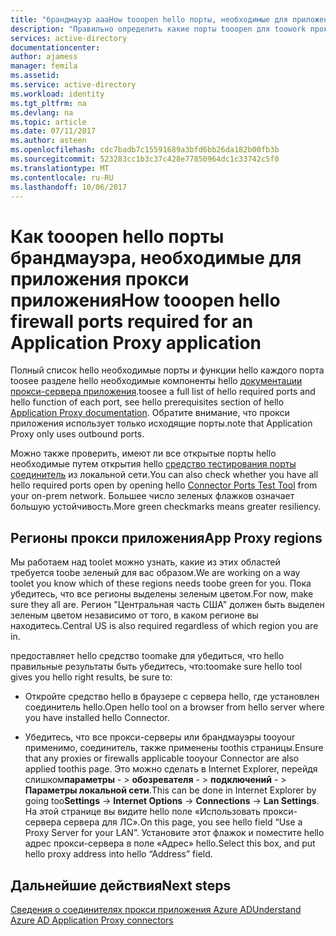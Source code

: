 ```yaml
---
title: "брандмауэр aaaHow tooopen hello порты, необходимые для приложения прокси приложения | Документы Microsoft"
description: "Правильно определить какие порты tooopen для toowork прокси приложения hello Azure AD"
services: active-directory
documentationcenter: 
author: ajamess
manager: femila
ms.assetid: 
ms.service: active-directory
ms.workload: identity
ms.tgt_pltfrm: na
ms.devlang: na
ms.topic: article
ms.date: 07/11/2017
ms.author: asteen
ms.openlocfilehash: cdc7badb7c15591689a3bfd6bb26da182b00fb3b
ms.sourcegitcommit: 523283cc1b3c37c428e77850964dc1c33742c5f0
ms.translationtype: MT
ms.contentlocale: ru-RU
ms.lasthandoff: 10/06/2017
---
```

# <a name="how-tooopen-hello-firewall-ports-required-for-an-application-proxy-application"></a><span data-ttu-id="28186-103">Как tooopen hello порты брандмауэра, необходимые для приложения прокси приложения</span><span class="sxs-lookup"><span data-stu-id="28186-103">How tooopen hello firewall ports required for an Application Proxy application</span></span>

<span data-ttu-id="28186-104">Полный список hello необходимые порты и функции hello каждого порта toosee разделе hello необходимые компоненты hello [документации прокси-сервера приложения](https://docs.microsoft.com/azure/active-directory/active-directory-application-proxy-enable).</span><span class="sxs-lookup"><span data-stu-id="28186-104">toosee a full list of hello required ports and hello function of each port, see hello prerequisites section of hello [Application Proxy documentation](https://docs.microsoft.com/azure/active-directory/active-directory-application-proxy-enable).</span></span> <span data-ttu-id="28186-105">Обратите внимание, что прокси приложения использует только исходящие порты.</span><span class="sxs-lookup"><span data-stu-id="28186-105">note that Application Proxy only uses outbound ports.</span></span>

<span data-ttu-id="28186-106">Можно также проверить, имеют ли все открытые порты hello необходимые путем открытия hello [средство тестирования порты соединитель](https://aadap-portcheck.connectorporttest.msappproxy.net/) из локальной сети.</span><span class="sxs-lookup"><span data-stu-id="28186-106">You can also check whether you have all hello required ports open by opening hello [Connector Ports Test Tool](https://aadap-portcheck.connectorporttest.msappproxy.net/) from your on-prem network.</span></span> <span data-ttu-id="28186-107">Большее число зеленых флажков означает большую устойчивость.</span><span class="sxs-lookup"><span data-stu-id="28186-107">More green checkmarks means greater resiliency.</span></span> 

## <a name="app-proxy-regions"></a><span data-ttu-id="28186-108">Регионы прокси приложения</span><span class="sxs-lookup"><span data-stu-id="28186-108">App Proxy regions</span></span>

<span data-ttu-id="28186-109">Мы работаем над toolet можно узнать, какие из этих областей требуется toobe зеленый для вас образом.</span><span class="sxs-lookup"><span data-stu-id="28186-109">We are working on a way toolet you know which of these regions needs toobe green for you.</span></span> <span data-ttu-id="28186-110">Пока убедитесь, что все регионы выделены зеленым цветом.</span><span class="sxs-lookup"><span data-stu-id="28186-110">For now, make sure they all are.</span></span> <span data-ttu-id="28186-111">Регион "Центральная часть США" должен быть выделен зеленым цветом независимо от того, в каком регионе вы находитесь.</span><span class="sxs-lookup"><span data-stu-id="28186-111">Central US is also required regardless of which region you are in.</span></span>

<span data-ttu-id="28186-112">предоставляет hello средство toomake для убедиться, что hello правильные результаты быть убедитесь, что:</span><span class="sxs-lookup"><span data-stu-id="28186-112">toomake sure hello tool gives you hello right results, be sure to:</span></span>

-   <span data-ttu-id="28186-113">Откройте средство hello в браузере с сервера hello, где установлен соединитель hello.</span><span class="sxs-lookup"><span data-stu-id="28186-113">Open hello tool on a browser from hello server where you have installed hello Connector.</span></span>

-   <span data-ttu-id="28186-114">Убедитесь, что все прокси-серверы или брандмауэры tooyour применимо, соединитель, также применены toothis страницы.</span><span class="sxs-lookup"><span data-stu-id="28186-114">Ensure that any proxies or firewalls applicable tooyour Connector are also applied toothis page.</span></span> <span data-ttu-id="28186-115">Это можно сделать в Internet Explorer, перейдя слишком**параметры**  - &gt; **обозревателя**  - &gt; **подключений**  - &gt; **Параметры локальной сети**.</span><span class="sxs-lookup"><span data-stu-id="28186-115">This can be done in Internet Explorer by going too**Settings** -&gt; **Internet Options** -&gt; **Connections** -&gt; **Lan Settings**.</span></span> <span data-ttu-id="28186-116">На этой странице вы видите hello поле «Использовать прокси-сервера сервера для ЛС».</span><span class="sxs-lookup"><span data-stu-id="28186-116">On this page, you see hello field “Use a Proxy Server for your LAN”.</span></span> <span data-ttu-id="28186-117">Установите этот флажок и поместите hello адрес прокси-сервера в поле «Адрес» hello.</span><span class="sxs-lookup"><span data-stu-id="28186-117">Select this box, and put hello proxy address into hello “Address” field.</span></span>

## <a name="next-steps"></a><span data-ttu-id="28186-118">Дальнейшие действия</span><span class="sxs-lookup"><span data-stu-id="28186-118">Next steps</span></span>
[<span data-ttu-id="28186-119">Сведения о соединителях прокси приложения Azure AD</span><span class="sxs-lookup"><span data-stu-id="28186-119">Understand Azure AD Application Proxy connectors</span></span>](application-proxy-understand-connectors.md)

